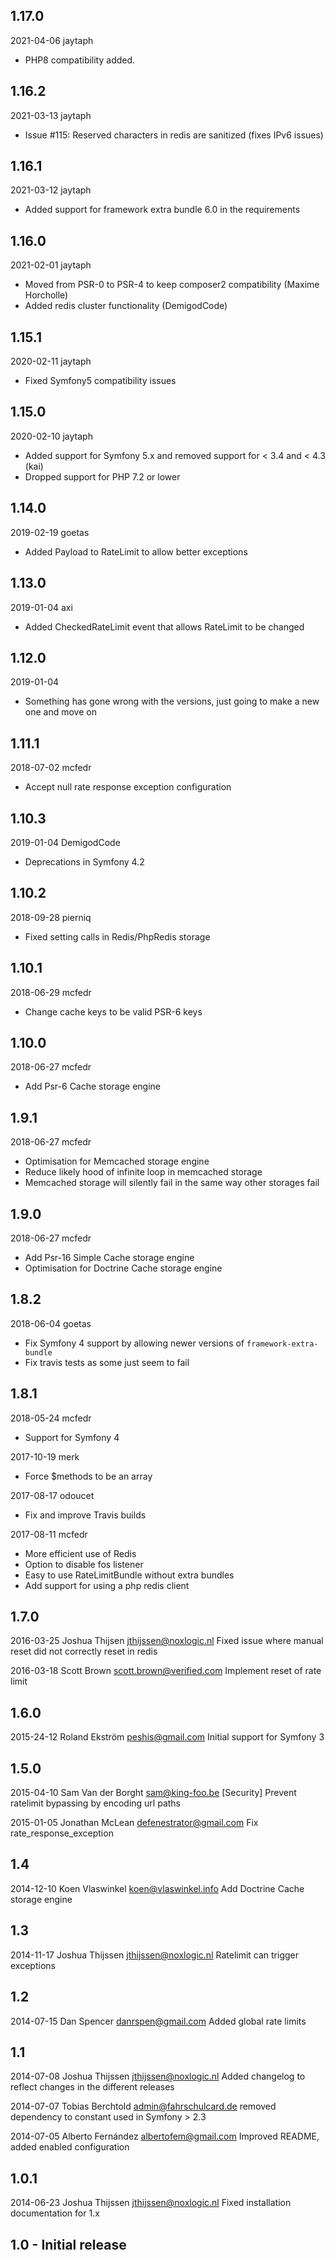 ## 1.17.0
2021-04-06 jaytaph
  - PHP8 compatibility added.

## 1.16.2
2021-03-13 jaytaph
 - Issue #115: Reserved characters in redis are sanitized (fixes IPv6 issues)
 
## 1.16.1
2021-03-12 jaytaph
- Added support for framework extra bundle 6.0 in the requirements

## 1.16.0
2021-02-01 jaytaph
- Moved from PSR-0 to PSR-4 to keep composer2 compatibility (Maxime Horcholle)
- Added redis cluster functionality (DemigodCode)

## 1.15.1
2020-02-11 jaytaph
- Fixed Symfony5 compatibility issues

## 1.15.0
2020-02-10 jaytaph
- Added support for Symfony 5.x and removed support for < 3.4 and < 4.3 (kai)
- Dropped support for PHP 7.2 or lower

## 1.14.0
2019-02-19 goetas
- Added Payload to RateLimit to allow better exceptions

## 1.13.0
2019-01-04 axi
- Added CheckedRateLimit event that allows RateLimit to be changed

## 1.12.0
2019-01-04
- Something has gone wrong with the versions, just going to make a new one and
move on

## 1.11.1
2018-07-02 mcfedr
- Accept null rate response exception configuration

## 1.10.3
2019-01-04 DemigodCode
- Deprecations in Symfony 4.2

## 1.10.2
2018-09-28 pierniq
- Fixed setting calls in Redis/PhpRedis storage

## 1.10.1
2018-06-29 mcfedr
- Change cache keys to be valid PSR-6 keys

## 1.10.0
2018-06-27 mcfedr
- Add Psr-6 Cache storage engine

## 1.9.1
2018-06-27 mcfedr
- Optimisation for Memcached storage engine
- Reduce likely hood of infinite loop in memcached storage
- Memcached storage will silently fail in the same way other storages fail

## 1.9.0
2018-06-27 mcfedr
- Add Psr-16 Simple Cache storage engine
- Optimisation for Doctrine Cache storage engine

## 1.8.2
2018-06-04 goetas
- Fix Symfony 4 support by allowing newer versions of `framework-extra-bundle`
- Fix travis tests as some just seem to fail

## 1.8.1
2018-05-24 mcfedr
- Support for Symfony 4  

2017-10-19 merk
- Force $methods to be an array 

2017-08-17 odoucet
- Fix and improve Travis builds 

2017-08-11 mcfedr
- More efficient use of Redis
- Option to disable fos listener 
- Easy to use RateLimitBundle without extra bundles 
- Add support for using a php redis client 

## 1.7.0
2016-03-25  Joshua Thijsen <jthijssen@noxlogic.nl>
	Fixed issue where manual reset did not correctly reset in redis

2016-03-18  Scott Brown <scott.brown@verified.com>
	Implement reset of rate limit

## 1.6.0

2015-24-12  Roland Ekström <peshis@gmail.com>
	Initial support for Symfony 3

## 1.5.0

2015-04-10  Sam Van der Borght <sam@king-foo.be>
	[Security] Prevent ratelimit bypassing by encoding url paths

2015-01-05  Jonathan McLean <defenestrator@gmail.com>
	Fix rate_response_exception

## 1.4

2014-12-10  Koen Vlaswinkel <koen@vlaswinkel.info>
	Add Doctrine Cache storage engine

## 1.3

2014-11-17  Joshua Thijssen <jthijssen@noxlogic.nl>
	Ratelimit can trigger exceptions

## 1.2
2014-07-15  Dan Spencer  <danrspen@gmail.com>
	Added global rate limits

## 1.1
2014-07-08  Joshua Thijssen  <jthijssen@noxlogic.nl>
	Added changelog to reflect changes in the different releases
	
2014-07-07  Tobias Berchtold  <admin@fahrschulcard.de>
	removed dependency to constant used in Symfony > 2.3

2014-07-05  Alberto Fernández  <albertofem@gmail.com>
	Improved README, added enabled configuration

## 1.0.1
2014-06-23  Joshua Thijssen  <jthijssen@noxlogic.nl>
	Fixed installation documentation for 1.x

## 1.0 - Initial release
